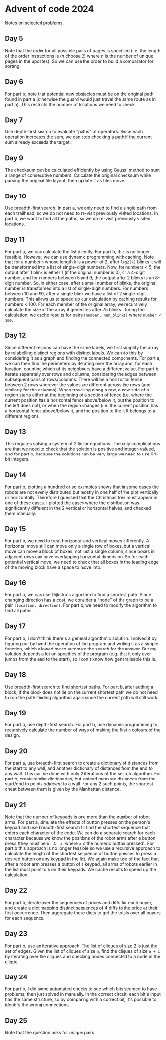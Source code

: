 # Advent of code 2024

Notes on selected problems.

## Day 5

Note that the order for all possible pairs of pages is specified (i.e. the length of the order instructions 
is ($n$ choose 2) where $n$ is the number of unique pages in the updates). So we can use the order to build a comparator 
for sorting.


## Day 6

For part b, note that potential new obstacles must be on the original path found in part a (otherwise the guard would 
just travel the same route as in part a). This restricts the number of locations we need to check.

## Day 7

Use depth-first search to evaluate "paths" of operators. Since each operation increases the sum, we can stop checking 
a path if the current sum already exceeds the target.


## Day 9

The checksum can be calculated efficiently by using Gauss' method to sum a range of consecutive numbers. Calculate the
original checksum while parsing the original file layout, then update it as files move.

## Day 10

Use breadth-first search. In part a, we only need to find a single path from each trailhead, so we do not need to re-visit 
previously visited locations. In part b, we want to find all the paths, so we do re-visit previously visited locations.

## Day 11

For part a, we can calculate the list directly. For part b, this is no longer feasible. However, we can use dynamic programming
with caching. Note that for a number `n` whose length `k` is a power of 2, after  `log2(k)` blinks it will be transformed into a list of single-digit numbers.
Now, for numbers < 5, the output after 1 blink is either 1 (if the original number is 0), or a 4-digit number, 
and for numbers between 5 and 9, the output after 2 blinks is an 8-digit number. So, in either case, after a small number of blinks, 
the original number is transformed into a list of single-digit numbers. For numbers between 10 and 99, after a single blink we have a list of 2 single-digit numbers. This 
allows us to speed up our calculation by caching results for numbers < 100.
For each member of the original array, we recursively calculate the size of the array it generates after 75 blinks. During the calculation, 
we cache results for pairs `(number, num_blinks)` where `number < 100`.

## Day 12

Since different regions can have the same labels, we first simplify the array by relabelling distinct regions with distinct labels.
We can do this by considering it as a graph and finding the connected components. For part a, we can then find the perimeters by iterating 
over the array and, for each location, counting which of its neighbours have a different value.
For part b, iterate separately over rows and columns, considering the edges between subsequent pairs of rows/columns.
There will be a horizontal fence between 2 rows wherever the values are different across the rows (and similarly for the columns).
When travelling along a row, a new side of a region starts either at the beginning of a section of fence 
(i.e. where the current position has a horizontal fence above/below it, but the position to the left does not), 
or when the region changes (i.e. the current position has a horizontal fence above/below it, and the position to the left 
belongs to a different region).

## Day 13

This requires solving a system of 2 linear equations. The only complications are that we need to check that the solution 
is positive and integer-valued, and for part b, because the solutions can be very large we need to use 64-bit integers.

## Day 14

For part b, plotting a hundred or so examples shows that in some cases the robots are not evenly distributed but mostly in 
one half of the plot vertically or horizontally. Therefore I guessed that the Christmas tree must appear in one of these cases. 
I plotted the cases where the distribution was significantly different in the 2 vertical or horizontal halves, and checked them 
manually.

## Day 15

For part b, we need to treat horizontal and vertical moves differently. A horizontal move still can move only a single row
of boxes, but a vertical move can move a block of boxes, not just a single column, since boxes in adjacent rows can have 
overlapping horizontal dimension. So for each potential vertical move, we need to check that all boxes in the leading edge of the moving block
have a space to move into.

## Day 16
For part a, we can use Dijkstra's algorithm to find a shortest path. Since changing direction has a cost, we consider a "node" of 
the graph to be a pair `(location, direction)`. For part b, we need to modify the algorithm to find all paths.

## Day 17
For part b, I don't think there's a general algorithmic solution. I solved it by figuring out by hand the operation 
of the program and writing it as a simple function, which allowed me to automate the search for the answer. But my solution 
depends a lot on specifics of the program (e.g. that it only ever jumps from the end to the start), so I don't know how
generalisable this is.

## Day 18
Use breadth-first search to find shortest paths. For part b, after adding a block, if the block does not lie on the current shortest 
path we do not need to run the path-finding algorithm again since the current path will still work.

## Day 19
For part a, use depth-first search. For part b, use dynamic programming to recursively calculate the number of ways of 
making the first `n` colours of the design.

## Day 20
For part a, use breadth-first search to create a dictionary of distances from the start to any wall, and another dictionary 
of distances from the end to any wall. This can be done with only 2 iterations of the search algorithm. For part b, 
create similar dictionaries, but instead measure distances from the start/end to points _adjacent_ to a wall. For any 2 
such points, the shortest cheat between them is given by the Manhattan distance.

## Day 21
Note that the number of keypads is one more than the number of robot arms. For part a, simulate the effects of button presses
on the person's keypad and use breadth-first search to find the shortest sequence that enters each character of the code. We 
can do a separate search for each character because we know the positions of the robot arms after a button press (they must be `A, A, x`, where 
`x` is the numeric button pressed). For part b this approach is no longer feasible so we use a recursive approach to calculate the length
of the shortest sequence of button presses to press a desired button on any keypad in the list. We again make use of the 
fact that after a robot arm presses a button of a keypad, all arms of robots earlier in the list must point to `A` on their keypads. 
We cache results to speed up the calculation.


## Day 22
For part b, iterate over the sequences of prices and diffs for each buyer, and create a dict mapping distinct sequences of 4 diffs to 
the price at their first occurrence. Then aggregate these dicts to get the totals over all buyers for each sequence.


## Day 23
For part b, use an iterative approach. The list of cliques of size 2 is just the set of edges. Given the list of cliques 
of size `n`, find the cliques of size `n + 1` by iterating over the cliques and checking nodes connected to a node in the 
clique.


## Day 24
For part b, I did some automated checks to see which bits seemed to have problems, then just solved in manually. In the 
correct circuit, each bit's input has the same structure, so by comparing with a correct bit, it's possible to identify 
the wrong connections.


## Day 25
Note that the question asks for _unique_ pairs.
